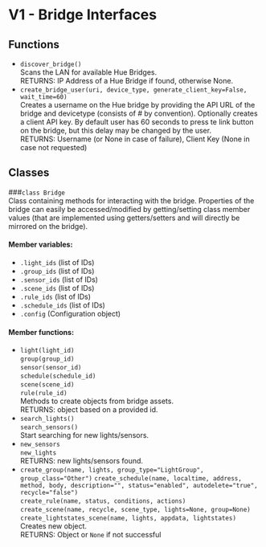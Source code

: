 # V1 - Bridge Interfaces
## Functions
- `discover_bridge()`  
  Scans the LAN for available Hue Bridges.  
  RETURNS: IP Address of a Hue Bridge if found, otherwise None.
- `create_bridge_user(uri, device_type, generate_client_key=False, wait_time=60)`  
  Creates a username on the Hue bridge by providing the API URL of the bridge and devicetype (consists of <app name>#<device name> by convention). Optionally creates a client API key. By default user has 60 seconds to press te link button on the bridge, but this delay may be changed by the user.  
  RETURNS: Username (or None in case of failure), Client Key (None in case not requested)  
## Classes
###`class Bridge`  
  Class containing methods for interacting with the bridge. Properties of the bridge can easily be accessed/modified by getting/setting class member values (that are implemented using getters/setters and will directly be mirrored on the bridge).
#### Member variables:
- `.light_ids` (list of IDs)
- `.group_ids` (list of IDs)
- `.sensor_ids` (list of IDs)
- `.scene_ids` (list of IDs)
- `.rule_ids` (list of IDs)
- `.schedule_ids` (list of IDs)
- `.config` (Configuration object)
#### Member functions:
- `light(light_id)`  
  `group(group_id)`  
  `sensor(sensor_id)`  
  `schedule(schedule_id)`  
  `scene(scene_id)`  
  `rule(rule_id)`  
  Methods to create objects from bridge assets.  
  RETURNS: object based on a provided id.  
- `search_lights()`  
  `search_sensors()`  
  Start searching for new lights/sensors.
- `new_sensors`  
  `new_lights`  
  RETURNS: new lights/sensors found.
- `create_group(name, lights, group_type="LightGroup", group_class="Other")`
  `create_schedule(name, localtime, address, method, body, description="", status="enabled", autodelete="true", recycle="false")`  
  `create_rule(name, status, conditions, actions)`  
  `create_scene(name, recycle, scene_type, lights=None, group=None)`  
  `create_lightstates_scene(name, lights, appdata, lightstates)`  
  Creates new object.  
  RETURNS: Object or `None` if not successful
